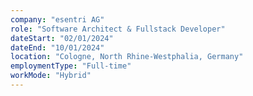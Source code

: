 ```yaml
---
company: "esentri AG"
role: "Software Architect & Fullstack Developer"
dateStart: "02/01/2024"
dateEnd: "10/01/2024"
location: "Cologne, North Rhine-Westphalia, Germany"
employmentType: "Full-time"
workMode: "Hybrid"
---
```

